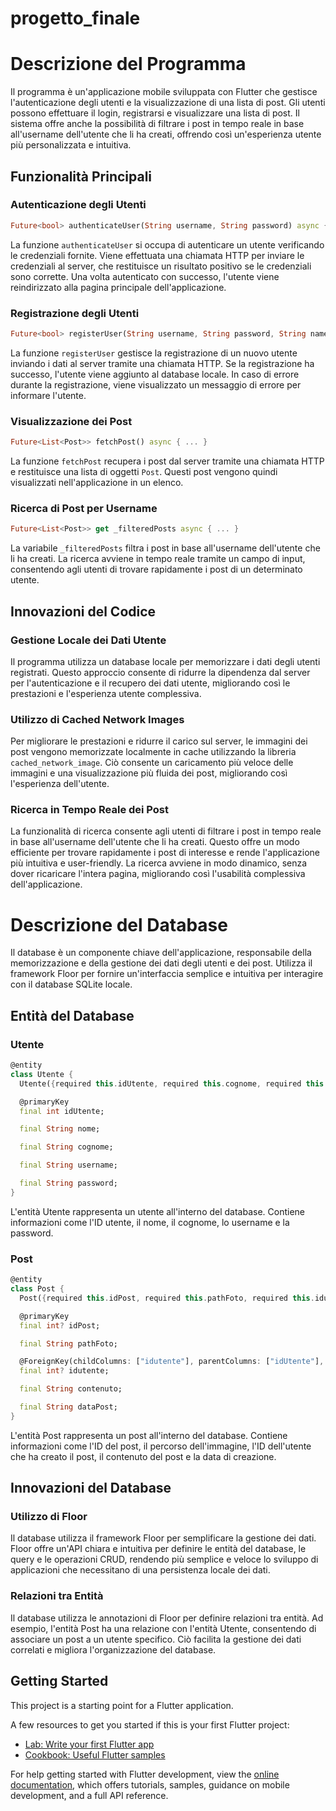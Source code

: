 # progetto_finale

# Descrizione del Programma

Il programma è un'applicazione mobile sviluppata con Flutter che gestisce l'autenticazione degli utenti e la visualizzazione di una lista di post. Gli utenti possono effettuare il login, registrarsi e visualizzare una lista di post. Il sistema offre anche la possibilità di filtrare i post in tempo reale in base all'username dell'utente che li ha creati, offrendo così un'esperienza utente più personalizzata e intuitiva.

## Funzionalità Principali

### Autenticazione degli Utenti

```dart
Future<bool> authenticateUser(String username, String password) async { ... }
```
La funzione `authenticateUser` si occupa di autenticare un utente verificando le credenziali fornite. Viene effettuata una chiamata HTTP per inviare le credenziali al server, che restituisce un risultato positivo se le credenziali sono corrette. Una volta autenticato con successo, l'utente viene reindirizzato alla pagina principale dell'applicazione.

### Registrazione degli Utenti

```dart
Future<bool> registerUser(String username, String password, String name, String surname) async { ... }
```
La funzione `registerUser` gestisce la registrazione di un nuovo utente inviando i dati al server tramite una chiamata HTTP. Se la registrazione ha successo, l'utente viene aggiunto al database locale. In caso di errore durante la registrazione, viene visualizzato un messaggio di errore per informare l'utente.

### Visualizzazione dei Post

```dart
Future<List<Post>> fetchPost() async { ... }
```
La funzione `fetchPost` recupera i post dal server tramite una chiamata HTTP e restituisce una lista di oggetti `Post`. Questi post vengono quindi visualizzati nell'applicazione in un elenco.

### Ricerca di Post per Username

```dart
Future<List<Post>> get _filteredPosts async { ... }
```
La variabile `_filteredPosts` filtra i post in base all'username dell'utente che li ha creati. La ricerca avviene in tempo reale tramite un campo di input, consentendo agli utenti di trovare rapidamente i post di un determinato utente.

## Innovazioni del Codice

### Gestione Locale dei Dati Utente

Il programma utilizza un database locale per memorizzare i dati degli utenti registrati. Questo approccio consente di ridurre la dipendenza dal server per l'autenticazione e il recupero dei dati utente, migliorando così le prestazioni e l'esperienza utente complessiva.

### Utilizzo di Cached Network Images

Per migliorare le prestazioni e ridurre il carico sul server, le immagini dei post vengono memorizzate localmente in cache utilizzando la libreria `cached_network_image`. Ciò consente un caricamento più veloce delle immagini e una visualizzazione più fluida dei post, migliorando così l'esperienza dell'utente.

### Ricerca in Tempo Reale dei Post

La funzionalità di ricerca consente agli utenti di filtrare i post in tempo reale in base all'username dell'utente che li ha creati. Questo offre un modo efficiente per trovare rapidamente i post di interesse e rende l'applicazione più intuitiva e user-friendly. La ricerca avviene in modo dinamico, senza dover ricaricare l'intera pagina, migliorando così l'usabilità complessiva dell'applicazione.

# Descrizione del Database

Il database è un componente chiave dell'applicazione, responsabile della memorizzazione e della gestione dei dati degli utenti e dei post. Utilizza il framework Floor per fornire un'interfaccia semplice e intuitiva per interagire con il database SQLite locale.

## Entità del Database

### Utente

```dart
@entity
class Utente {
  Utente({required this.idUtente, required this.cognome, required this.nome, required this.username, required this.password});

  @primaryKey
  final int idUtente;

  final String nome;

  final String cognome;

  final String username;

  final String password;
}
```
L'entità Utente rappresenta un utente all'interno del database. Contiene informazioni come l'ID utente, il nome, il cognome, lo username e la password.

### Post
```dart
@entity
class Post {
  Post({required this.idPost, required this.pathFoto, required this.idutente, required this.contenuto, required this.dataPost});

  @primaryKey
  final int? idPost;

  final String pathFoto;

  @ForeignKey(childColumns: ["idutente"], parentColumns: ["idUtente"], entity: Utente)
  final int? idutente;

  final String contenuto;

  final String dataPost;
}
```
L'entità Post rappresenta un post all'interno del database. Contiene informazioni come l'ID del post, il percorso dell'immagine, l'ID dell'utente che ha creato il post, il contenuto del post e la data di creazione.

## Innovazioni del Database

### Utilizzo di Floor
Il database utilizza il framework Floor per semplificare la gestione dei dati. Floor offre un'API chiara e intuitiva per definire le entità del database, le query e le operazioni CRUD, rendendo più semplice e veloce lo sviluppo di applicazioni che necessitano di una persistenza locale dei dati.

### Relazioni tra Entità
Il database utilizza le annotazioni di Floor per definire relazioni tra entità. Ad esempio, l'entità Post ha una relazione con l'entità Utente, consentendo di associare un post a un utente specifico. Ciò facilita la gestione dei dati correlati e migliora l'organizzazione del database.


## Getting Started

This project is a starting point for a Flutter application.

A few resources to get you started if this is your first Flutter project:

- [Lab: Write your first Flutter app](https://docs.flutter.dev/get-started/codelab)
- [Cookbook: Useful Flutter samples](https://docs.flutter.dev/cookbook)

For help getting started with Flutter development, view the
[online documentation](https://docs.flutter.dev/), which offers tutorials,
samples, guidance on mobile development, and a full API reference.
